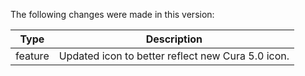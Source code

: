 The following changes were made in this version:

| Type | Description |
| ---- | ----------- |
| feature | Updated icon to better reflect new Cura 5.0 icon. |


[comment]: # (Use one of the following types: feature, bugfix, tech)